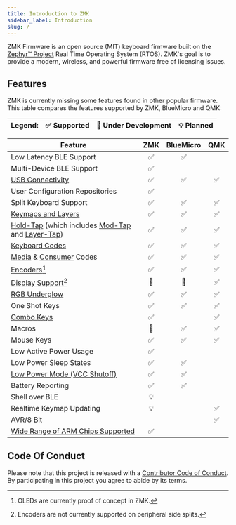 ```yaml
---
title: Introduction to ZMK
sidebar_label: Introduction
slug: /
---
```


ZMK Firmware is an open source (MIT) keyboard
firmware built on the [Zephyr™ Project](https://zephyrproject.org/) Real Time Operating System (RTOS). ZMK's goal is to provide a modern, wireless, and powerful firmware free of licensing issues.

## Features

ZMK is currently missing some features found in other popular firmware. This table compares the features supported by ZMK, BlueMicro and QMK:

| Legend: | ✅ Supported | 🚧 Under Development | 💡 Planned |
| :------ | :----------- | :------------------- | :--------- |


| **Feature**                                                                                                               | ZMK | BlueMicro | QMK |
| ------------------------------------------------------------------------------------------------------------------------- | :-: | :-------: | :-: |
| Low Latency BLE Support                                                                                                   | ✅  |    ✅     |     |
| Multi-Device BLE Support                                                                                                  | ✅  |           |     |
| [USB Connectivity](behaviors/outputs)                                                                                     | ✅  |    ✅     | ✅  |
| User Configuration Repositories                                                                                           | ✅  |           |     |
| Split Keyboard Support                                                                                                    | ✅  |    ✅     | ✅  |
| [Keymaps and Layers](behaviors/layers)                                                                                    | ✅  |    ✅     | ✅  |
| [Hold-Tap](behaviors/hold-tap) (which includes [Mod-Tap](behaviors/mod-tap) and [Layer-Tap](behaviors/layers/#layer-tap)) | ✅  |    ✅     | ✅  |
| [Keyboard Codes](codes/#keyboard)                                                                                         | ✅  |    ✅     | ✅  |
| [Media](codes/#media-controls) & [Consumer](codes/#consumer-controls) Codes                                               | ✅  |    ✅     | ✅  |
| [Encoders](features/encoders)[^1]                                                                                         | ✅  |    ✅     | ✅  |
| [Display Support](features/displays)[^2]                                                                                  | 🚧  |    🚧     | ✅  |
| [RGB Underglow](features/underglow)                                                                                       | ✅  |    ✅     | ✅  |
| One Shot Keys                                                                                                             | ✅  |    ✅     | ✅  |
| [Combo Keys](features/combos)                                                                                             | ✅  |           | ✅  |
| Macros                                                                                                                    | 🚧  |    ✅     | ✅  |
| Mouse Keys                                                                                                                | ✅  |    ✅     | ✅  |
| Low Active Power Usage                                                                                                    | ✅  |           |     |
| Low Power Sleep States                                                                                                    | ✅  |    ✅     |     |
| [Low Power Mode (VCC Shutoff)](behaviors/power)                                                                           | ✅  |    ✅     |     |
| Battery Reporting                                                                                                         | ✅  |    ✅     |     |
| Shell over BLE                                                                                                            | 💡  |           |     |
| Realtime Keymap Updating                                                                                                  | 💡  |           | ✅  |
| AVR/8 Bit                                                                                                                 |     |           | ✅  |
| [Wide Range of ARM Chips Supported](https://docs.zephyrproject.org/latest/boards/index.html)                              | ✅  |           |     |

[^2]: Encoders are not currently supported on peripheral side splits.
[^1]: OLEDs are currently proof of concept in ZMK.

## Code Of Conduct

Please note that this project is released with a
[Contributor Code of Conduct](https://www.contributor-covenant.org/version/2/0/code_of_conduct/).
By participating in this project you agree to abide by its terms.
